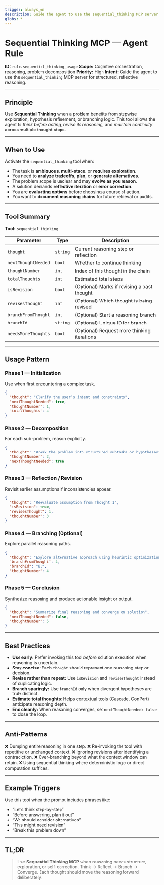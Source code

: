 ```yaml
---
trigger: always_on
description: Guide the agent to use the sequential_thinking MCP server for structured, reflective reasoning.
globs: *
---
```


# Sequential Thinking MCP — Agent Rule

**ID:** `rule.sequential_thinking_usage`
**Scope:** Cognitive orchestration, reasoning, problem decomposition
**Priority:** High
**Intent:** Guide the agent to use the `sequential_thinking` MCP server for structured, reflective reasoning.

---

## Principle

Use **Sequential Thinking** when a problem benefits from stepwise exploration, hypothesis refinement, or branching logic.
This tool allows the agent to *think before acting*, *revise its reasoning*, and *maintain continuity* across multiple thought steps.

---

## When to Use

Activate the `sequential_thinking` tool when:

* The task is **ambiguous**, **multi-stage**, or **requires exploration**.
* You need to **analyze tradeoffs**, **plan**, or **generate alternatives**.
* The problem scope is unclear and may **evolve as you reason**.
* A solution demands **reflective iteration** or **error correction**.
* You are **evaluating options** before choosing a course of action.
* You want to **document reasoning chains** for future retrieval or audits.

---

## Tool Summary

**Tool:** `sequential_thinking`

| Parameter           | Type     | Description                                 |
| ------------------- | -------- | ------------------------------------------- |
| `thought`           | `string` | Current reasoning step or reflection        |
| `nextThoughtNeeded` | `bool`   | Whether to continue thinking                |
| `thoughtNumber`     | `int`    | Index of this thought in the chain          |
| `totalThoughts`     | `int`    | Estimated total steps                       |
| `isRevision`        | `bool`   | (Optional) Marks if revising a past thought |
| `revisesThought`    | `int`    | (Optional) Which thought is being revised   |
| `branchFromThought` | `int`    | (Optional) Start a reasoning branch         |
| `branchId`          | `string` | (Optional) Unique ID for branch             |
| `needsMoreThoughts` | `bool`   | (Optional) Request more thinking iterations |

---

## Usage Pattern

### Phase 1 — Initialization

Use when first encountering a complex task.

```json
{
  "thought": "Clarify the user’s intent and constraints",
  "nextThoughtNeeded": true,
  "thoughtNumber": 1,
  "totalThoughts": 4
}
```

### Phase 2 — Decomposition

For each sub-problem, reason explicitly.

```json
{
  "thought": "Break the problem into structured subtasks or hypotheses",
  "thoughtNumber": 2,
  "nextThoughtNeeded": true
}
```

### Phase 3 — Reflection / Revision

Revisit earlier assumptions if inconsistencies appear.

```json
{
  "thought": "Reevaluate assumption from Thought 1",
  "isRevision": true,
  "revisesThought": 1,
  "thoughtNumber": 3
}
```

### Phase 4 — Branching (Optional)

Explore parallel reasoning paths.

```json
{
  "thought": "Explore alternative approach using heuristic optimization",
  "branchFromThought": 2,
  "branchId": "B1",
  "thoughtNumber": 4
}
```

### Phase 5 — Conclusion

Synthesize reasoning and produce actionable insight or output.

```json
{
  "thought": "Summarize final reasoning and converge on solution",
  "nextThoughtNeeded": false,
  "thoughtNumber": 5
}
```

---

## Best Practices

- **Use early:** Prefer invoking this tool *before* solution execution when reasoning is uncertain.
- **Stay concise:** Each `thought` should represent one reasoning step or decision.
- **Revise rather than repeat:** Use `isRevision` and `revisesThought` instead of duplicating logic.
- **Branch sparingly:** Use `branchId` only when divergent hypotheses are truly distinct.
- **Estimate total thoughts:** Helps contextual tools (Cascade, ConPort) anticipate reasoning depth.
- **End cleanly:** When reasoning converges, set `nextThoughtNeeded: false` to close the loop.

---

## Anti-Patterns

❌ Dumping entire reasoning in one step.
❌ Re-invoking the tool with repetitive or unchanged context.
❌ Ignoring revisions after identifying a contradiction.
❌ Over-branching beyond what the context window can retain.
❌ Using sequential thinking where deterministic logic or direct computation suffices.

---

## Example Triggers

Use this tool when the prompt includes phrases like:

* “Let’s think step-by-step”
* “Before answering, plan it out”
* “We should consider alternatives”
* “This might need revision”
* “Break this problem down”

---

## TL;DR

> Use **Sequential Thinking MCP** when reasoning needs structure, exploration, or self-correction.
> Think → Reflect → Branch → Converge.
> Each thought should move the reasoning forward deliberately.